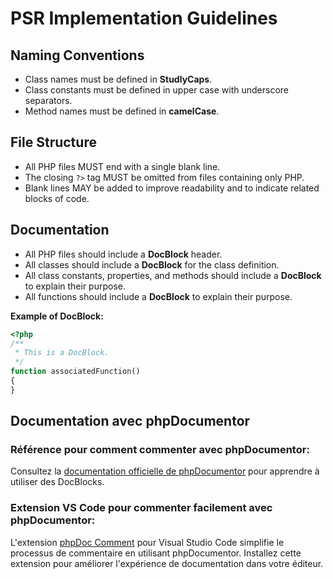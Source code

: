 # PSR Implementation Guidelines

## Naming Conventions

- Class names must be defined in **StudlyCaps**.
- Class constants must be defined in upper case with underscore separators.
- Method names must be defined in **camelCase**.

## File Structure

- All PHP files MUST end with a single blank line.
- The closing `?>` tag MUST be omitted from files containing only PHP.
- Blank lines MAY be added to improve readability and to indicate related blocks of code.

## Documentation

- All PHP files should include a **DocBlock** header.
- All classes should include a **DocBlock** for the class definition.
- All class constants, properties, and methods should include a **DocBlock** to explain their purpose.
- All functions should include a **DocBlock** to explain their purpose.

**Example of DocBlock:**
```php
<?php
/**
 * This is a DocBlock.
 */
function associatedFunction()
{
}

```

## Documentation avec phpDocumentor

### Référence pour comment commenter avec phpDocumentor:
Consultez la [documentation officielle de phpDocumentor](https://docs.phpdoc.org/3.0/guide/getting-started/what-is-a-docblock.html#what-is-a-docblock) pour apprendre à utiliser des DocBlocks.

### Extension VS Code pour commenter facilement avec phpDocumentor:
L'extension [phpDoc Comment](https://marketplace.visualstudio.com/items?itemName=rexshi.phpdoc-comment-vscode-plugin) pour Visual Studio Code simplifie le processus de commentaire en utilisant phpDocumentor. Installez cette extension pour améliorer l'expérience de documentation dans votre éditeur.
